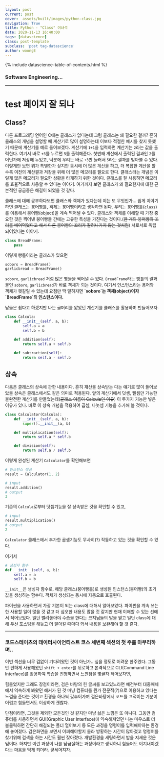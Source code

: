 ```yaml
---
layout: post
current: post
cover:  assets/built/images/python-class.jpg
navigation: True
title: Python - "Class" 이녀석
date: 2020-11-13 16:40:00
tags: [datascience]
class: post-template
subclass: 'post tag-datascience'
author: woongE
---
```


{% include datascience-table-of-contents.html %}

### Software Engineering...
---
# test 페이지 잘 되나

## Class?
다른 프로그래밍 언어인 C에는 클래스가 없다는데 그럼 클래스는 왜 필요한 걸까? 
흔히 클래스의 개념을 설명할 때 계산기로 많이 설명하는데 이보다 적절한 예시를 찾지 못했기 때문에 계산기를 예로 들어보겠다.
계산기에 `1+1`을 입력하면 계산기는 `2`라는 값을 출력한다. 여기서 바로 `+3`를 누르면 `5`를 출력해준다. 첫번째 계산에서 출력된 결과인 `2`를 어딘가에 저장해 두었고, 덕분에 우리는 바로 `+3`만 눌러서 `5`라는 결과를 받아볼 수 있다. 이렇게만 보면 뭐가 특별한가 싶지만 동시에 더 많은 계산을 하고, 더 복잡한 계산을 할수록 이전의 계산결과 저장을 위해 더 많은 메모리를 필요로 한다. 
클래스라는 개념은 이렇게 많은 메모리가 필요한 상황을 타개하기 위한 것이다. 클래스를 잘 사용하면 메모리를 효율적으로 사용할 수 있다는 이야기. 여기까지 보면 클래스가 왜 필요한지에 대한 근본적인 궁금증은 해결이 되었을 것 같다.

클래스에 대해 공부하다보면 클래스와 객체가 있다는데 이는 또 무엇인가...
쉽게 이야기하면 클래스는 붕어빵틀, 객체는 붕어빵이라고 생각하면 된다. 
우리는 붕어빵틀(`class`)를 이용해서 붕어빵(object)을 계속 찍어낼 수 있다. 클래스와 객체를 이해할 때 가장 중요한 것은 찍어낸 붕어빵들 간에는 고유한 특성을 가진다는 것이다.(~~한 개의 붕어빵의 꼬리를 베어먹었다고 해서 다른 붕어빵의 꼬리가 잘려나가지 않는 것처럼~~) 서로서로 독립되어있다는 이야기.

```py
class BreadFrame:
    pass
```

이렇게 빵틀이라는 클래스가 있으면

```py
soboro = BreadFrame()
garlicbread = BreadFrame()
```
`soboro`, `garlicbread` 처럼 많은 빵들을 찍어낼 수 있다.
`BreadFrame`라는 빵틀의 결과물인 `soboro`, `garlicbread`가 바로 객체가 되는 것이다.
여기서 인스턴스라는 용어와 객체가 헷갈릴 수 있는데 요점만 딱 말하자면 **\`soboro\`는 객체(object)이자 \`BreadFrame\`의 인스턴스이다.**

남들은 쉽다고 하겠지만 나는 골머리를 앓았던 계산기를 클래스를 활용하며 만들어보자.

```py
class Calcula:
    def __init__(self, a, b):
        self.a = a
        self.b = b

    def addition(self):
        return self.a + self.b
    
    def subtraction(self):
        return self.a - self.b
```



## 상속
다음은 클래스의 상속에 관한 내용이다.
흔히 재산을 상속받는 다는 얘기로 많이 들어보았을 상속은 클래스에서도 같은 의미로 적용된다.
앞의 계산기에서 덧셈, 뺄셈만 가능한 불완전한 계산기를 만들었는데(~~클래스 이름이 Calcula인 이유~~) 이 두가지 기능만 넣은 이유가 있다.
바로 이 상속 개념을 적용하여 곱셈, 나눗셈 기능을 추가해 볼 것이다.

```py
class Calculator(Calcula):
    def __init__(self, a, b):
        super().__init__(a, b)

    def multiplication(self):
        return self.a * self.b

    def division(self):
        return self.a / self.b
```

이렇게 완성된 계산기 `Calculator`를 확인해보면

```py
# 인스턴스 생성
result = Calculator(1, 2)
```
```py
# input
result.addition()
# output
3
```
기존의 `Calcula`로부터 덧셈기능을 잘 상속받은 것을 확인할 수 있고,
```py
# input
result.multiplication()
# output
2
```
`Calculator` 클래스에서 추가한 곱셈기능도 무사히(?) 작동하고 있는 것을 확인할 수 있다.

여기서 
```py
# 생성자 함수
def __init__(self, a, b):
    self.a = a
    self.b = b
```
`__init__`은 생성자 함수로, 해당 클래스(붕어빵틀)로 생성된 인스턴스(붕어빵)의 초기값을 생성하는 함수다. 객체가 생성되는 동시에 자동으로 호출된다. 

파이썬을 사용하면서 가장 기본이 되는 class에 대해서 알아보았다.
파이썬을 계속 쓰는 한 사용할 일이 많을 것 같고 더 심오한 내용도 많을 것 같지만 현재 이해할 수 있는 선에서 적어보았다. 일단 벌려놓아야 수습을 한다는 코치님들의 말을 믿고 일단 class에 대해 우선 포스팅을 해놓고 더 알아갈 때마다 와서 내용을 보완해야 할 것 같다.

---
### 코드스테이츠의 데이터사이언티스트 코스 세번째 섹션의 첫 주를 마무리하며..

이번 섹션을 너무 겁없이 기다려왔던 것이 아닌가.. 싶을 정도로 어려운 한주였다.
그동안 편하게 사용해왔던 `shift + enter`를 뒤로하고 본격적으로 CLI(Command Line Interface)를 활용하여 학습을 진행하면서 느낀점을 몇글자 적어보자면,

힘들었지만 그래도 장점이라면,
검은 바탕의 힌 글씨를 보고있노라면 예전부터 대중매체에서 익숙하게 봐왔던 해커가 된 것 마냥 컴퓨터를 뭔가 전문적(?)으로 이용하고 있다는 느낌을 준다는 것이고 환경을 하나씩 갖추어가며 검은바탕에서 코드를 끄적이는 기분이 어렵고 힘들면서도 이상하게 괜찮다.

단점이라면, 그것을 제외한 모든것인 것 같지만 마냥 싫은 느낌은 또 아니다.
그동안 컴퓨터를 사용하면서 GUI(Graphic User Interface)에 익숙해져있던 나는 마우스로 더블클릭하면 간단히 해결되는 폴더 열어보기 등 모든 과정을 명령어를 입력해야하는 환경에 놓여졌다. 검은화면을 보면서 어찌해야할지 몰라 방황하는 시간이 많아졌고 명령어를 찾기위해 검색을 하는 시간도 훨씬 잦아졌다. 개발환경을 세팅하면서 밤을 지새운 것은 덤이다. 하지만 이런 과정이 나를 담금질하는 과정이라고 생각하니 힘들어도 이겨내야겠다는 마음을 먹게 되더라.
굳세어지자.

